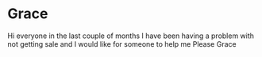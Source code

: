 # Grace
Hi everyone  in the last couple of months I have been having a  problem with not getting sale and I would like for someone to help me Please Grace
